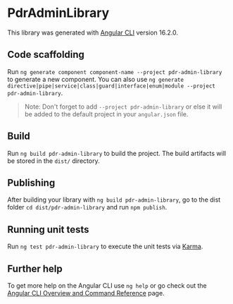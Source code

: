 # PdrAdminLibrary

This library was generated with [Angular CLI](https://github.com/angular/angular-cli) version 16.2.0.

## Code scaffolding

Run `ng generate component component-name --project pdr-admin-library` to generate a new component. You can also use `ng generate directive|pipe|service|class|guard|interface|enum|module --project pdr-admin-library`.
> Note: Don't forget to add `--project pdr-admin-library` or else it will be added to the default project in your `angular.json` file. 

## Build

Run `ng build pdr-admin-library` to build the project. The build artifacts will be stored in the `dist/` directory.

## Publishing

After building your library with `ng build pdr-admin-library`, go to the dist folder `cd dist/pdr-admin-library` and run `npm publish`.

## Running unit tests

Run `ng test pdr-admin-library` to execute the unit tests via [Karma](https://karma-runner.github.io).

## Further help

To get more help on the Angular CLI use `ng help` or go check out the [Angular CLI Overview and Command Reference](https://angular.io/cli) page.
